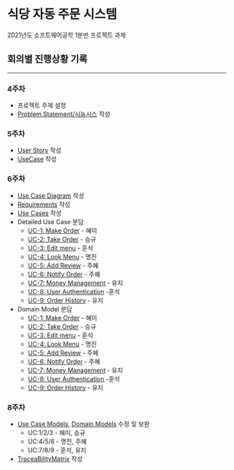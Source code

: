 # 식당 자동 주문 시스템

2021년도 소프트웨어공학 1분반 프로젝트 과제

## 회의별 진행상황 기록

---

### 4주차

- 프로젝트 주제 설정
- [Problem Statement/시놉시스](./ProblemStatement/ProblemStatement.md) 작성

### 5주차

- [User Story](RAD/Requirements.md) 작성
- [UseCase](UseCaseDiagram/UseCase.md) 작성

### 6주차
- [Use Case Diagram](UseCaseDiagram/UseCaseDiagram_revised.pdf) 작성
- [Requirements](Requirements/Requirements.docx) 작성
- [Use Cases](https://github.com/JardinDelSol/Automated-Canteen-Ordering-System-using-Android/blob/main/UseCaseModel/Use%20Cases(with%20Traceability%20Matrix).docx) 작성
- Detailed Use Case 분담
    - [UC-1: Make Order](UseCaseModel/UC-1%20Detailed%20Use%20Case.docx) - 혜미
    - [UC-2: Take Order](https://github.com/JardinDelSol/Automated-Canteen-Ordering-System-using-Android/blob/main/UseCaseModel/UC-2%20detailed%20use%20cases.docx) - 승규
    - [UC-3: Edit menu](UseCaseModel/UC-3%20Detailed%20Use%20Cases.docx) - 훈석
    - [UC-4: Look Menu](UseCaseModel/UC-4_Detailed_Use_Cases.docx) - 명진
    - [UC-5: Add Review](UseCaseModel/UC-5%20detailed%20use%20cases.docx) - 주혜
    - [UC-6: Notify Order](UseCaseModel/UC-6%20Detailed%20Use%20Cases.docx) - 주혜
    - [UC-7: Money Management](UseCaseModel/UC-7%20Detailed%20Use%20Cases.docx) - 유지
    - [UC-8: User Authentication](UseCaseModel/UC-8%20Detailed%20Use%20Cases.docx) -훈석
    - [UC-9: Order History](UseCaseModel/UC-9%20Detailed%20Use%20Case.docx) - 유지
- Domain Model 분담
    - [UC-1: Make Order](https://github.com/JardinDelSol/Automated-Canteen-Ordering-System-using-Android/blob/main/DomainModels/UC-1%20Domain%20Model.docx) - 혜미
    - [UC-2: Take Order](https://github.com/JardinDelSol/Automated-Canteen-Ordering-System-using-Android/blob/main/DomainModels/UC-2%20domain%20model.docx) - 승규
    - [UC-3: Edit menu](https://github.com/JardinDelSol/Automated-Canteen-Ordering-System-using-Android/blob/main/DomainModels/UC-3%20Domain%20Model.docx) - 훈석
    - [UC-4: Look Menu](https://github.com/JardinDelSol/Automated-Canteen-Ordering-System-using-Android/blob/main/DomainModels/UC-4%20Domain%20Model.docx) - 명진
    - [UC-5: Add Review](https://github.com/JardinDelSol/Automated-Canteen-Ordering-System-using-Android/blob/main/DomainModels/UC-5%20domain%20model.docx) - 주혜
    - [UC-6: Notify Order](https://github.com/JardinDelSol/Automated-Canteen-Ordering-System-using-Android/blob/main/DomainModels/UC-6%20domain%20model.docx) - 주혜
    - [UC-7: Money Management](https://github.com/JardinDelSol/Automated-Canteen-Ordering-System-using-Android/blob/main/DomainModels/UC-7%20Domain%20Model.docx) - 유지
    - [UC-8: User Authentication](https://github.com/JardinDelSol/Automated-Canteen-Ordering-System-using-Android/blob/main/DomainModels/UC-8%20Domain%20Model.docx) -훈석
    - [UC-9: Order History](https://github.com/JardinDelSol/Automated-Canteen-Ordering-System-using-Android/blob/main/DomainModels/UC-9%20Domain%20Model.docx) - 유지

### 8주차
- [Use Case Models](UseCaseModel), [Domain Models](DomainModels) 수정 및 보완
    - UC:1/2/3 - 혜미, 승규
    - UC:4/5/6 - 명진, 주혜
    - UC:7/8/9 - 훈석, 유지
- [TraceaBilityMatrix]() 작성

